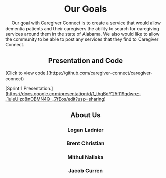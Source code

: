 
<h1 align="center">Our Goals</h1>
&nbsp;&nbsp;&nbsp;&nbsp; Our goal with Caregiver Connect is to create a service that would allow dementia patients and their caregivers the ability to search for caregiving services around them in the state of Alabama. We also would like to allow the community 
to be able to post any services that they find to Caregiver Connect.


<h2 align="center">Presentation and Code</h2>
[Click to view code.](https://github.com/caregiver-connect/caregiver-connect)

[Sprint 1 Presentation.] (https://docs.google.com/presentation/d/1_thqBdY25fl19qdwpz-_1uIeUIzq8nOBMN4Q-_7fEos/edit?usp=sharing)


<h2 align="center">About Us</h2>

<h3 align="center">Logan Ladnier</h3>

<h3 align="center">Brent Christian</h3>

<h3 align="center">Mithul Nallaka</h3>

<h3 align="center">Jacob Curren</h3>
